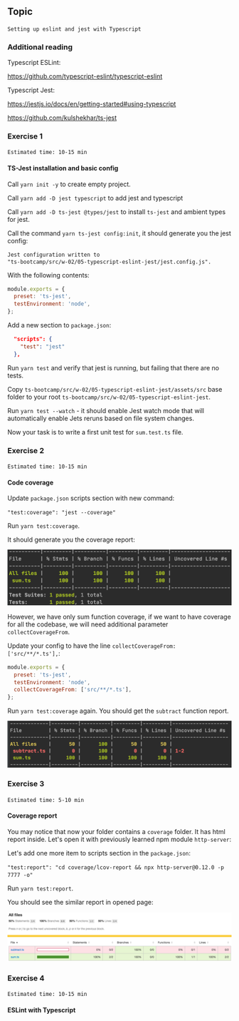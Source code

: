 ## Topic

```text
Setting up eslint and jest with Typescript
```

### Additional reading

Typescript ESLint:

https://github.com/typescript-eslint/typescript-eslint

Typescript Jest:

https://jestjs.io/docs/en/getting-started#using-typescript

https://github.com/kulshekhar/ts-jest


### Exercise 1

`Estimated time: 10-15 min`

#### TS-Jest installation and basic config

Call `yarn init -y` to create empty project.

Call `yarn add -D jest typescript` to add jest and typescript

Call `yarn add -D ts-jest @types/jest` 
to install `ts-jest` and ambient types for jest.

Call the command `yarn ts-jest config:init`, it should 
generate you the jest config:

```shell script
Jest configuration written to 
"ts-bootcamp/src/w-02/05-typescript-eslint-jest/jest.config.js".
```

With the following contents:

```js
module.exports = {
  preset: 'ts-jest',
  testEnvironment: 'node',
};
```

Add a new section to `package.json`:

```json
  "scripts": {
    "test": "jest"
  },
```

Run `yarn test` and verify that jest is running, but failing that there are no tests.

Copy `ts-bootcamp/src/w-02/05-typescript-eslint-jest/assets/src` base folder
to your root `ts-bootcamp/src/w-02/05-typescript-eslint-jest`.

Run `yarn test --watch` - it should enable Jest watch mode 
that will automatically enable Jets reruns based on file system changes.

Now your task is to write a first unit test for `sum.test.ts` file.


### Exercise 2

`Estimated time: 10-15 min`

#### Code coverage

Update `package.json` scripts section with new command:

`"test:coverage": "jest --coverage"`

Run `yarn test:coverage`.

It should generate you the coverage report:

![image](assets/coverage.png)

However, we have only sum function coverage, 
if we want to have coverage for all the codebase, we will need
additional parameter `collectCoverageFrom`.

Update your config to have the line `collectCoverageFrom: ['src/**/*.ts'],`:

```js
module.exports = {
  preset: 'ts-jest',
  testEnvironment: 'node',
  collectCoverageFrom: ['src/**/*.ts'],
};
```

Run `yarn test:coverage` again. You should get the `subtract` 
function report.

![image](assets/coverage_full.png)

### Exercise 3

`Estimated time: 5-10 min`

#### Coverage report

You may notice that now your folder contains a `coverage` folder.
It has html report inside. Let's open it with previously learned 
npm module `http-server`:

Let's add one more item to scripts section in the `package.json`:

`"test:report": "cd coverage/lcov-report && npx http-server@0.12.0 -p 7777 -o"`

Run `yarn test:report`.

You should see the similar report in opened page:

![image](assets/coverage_report.png)

### Exercise 4

`Estimated time: 10-15 min`

#### ESLint with Typescript